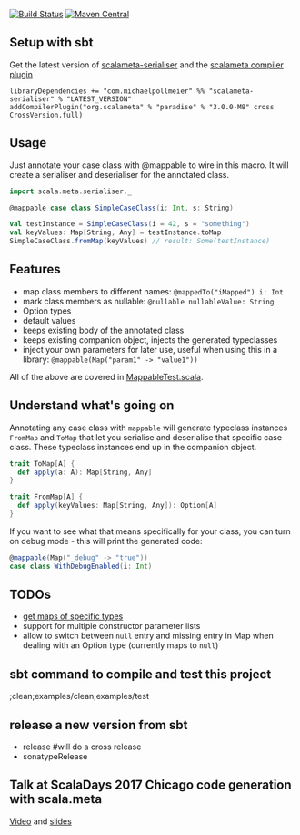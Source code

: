 [![Build Status](https://secure.travis-ci.org/mpollmeier/scalameta-serialiser.png?branch=master)](http://travis-ci.org/mpollmeier/scalameta-serialiser)
[![Maven Central](https://maven-badges.herokuapp.com/maven-central/com.michaelpollmeier/scalameta-serialiser_2.12/badge.svg)](https://maven-badges.herokuapp.com/maven-central/com.michaelpollmeier/scalameta-serialiser_2.12)

## Setup with sbt
Get the latest version of [scalameta-serialiser](https://maven-badges.herokuapp.com/maven-central/com.michaelpollmeier/scalameta-serialiser_2.12) and the [scalameta compiler plugin](https://maven-badges.herokuapp.com/maven-central/org.scalameta/paradise_2.12.1)

```
libraryDependencies += "com.michaelpollmeier" %% "scalameta-serialiser" % "LATEST_VERSION"
addCompilerPlugin("org.scalameta" % "paradise" % "3.0.0-M8" cross CrossVersion.full)
```

## Usage

Just annotate your case class with @mappable to wire in this macro. It will create a serialiser and deserialiser for the annotated class. 

```scala
import scala.meta.serialiser._

@mappable case class SimpleCaseClass(i: Int, s: String)

val testInstance = SimpleCaseClass(i = 42, s = "something")
val keyValues: Map[String, Any] = testInstance.toMap
SimpleCaseClass.fromMap(keyValues) // result: Some(testInstance)
```

## Features

* map class members to different names: `@mappedTo("iMapped") i: Int`
* mark class members as nullable: `@nullable nullableValue: String`
* Option types
* default values
* keeps existing body of the annotated class
* keeps existing companion object, injects the generated typeclasses
* inject your own parameters for later use, useful when using this in a library: `@mappable(Map("param1" -> "value1"))`

All of the above are covered in [MappableTest.scala](examples/src/test/scala/scala/meta/serialiser/MappableTest.scala).

## Understand what's going on
Annotating any case class with `mappable` will generate typeclass instances `FromMap` and `ToMap` that let you serialise and deserialise that specific case class. These typeclass instances end up in the companion object.

```scala
trait ToMap[A] {
  def apply(a: A): Map[String, Any]
}

trait FromMap[A] {
  def apply(keyValues: Map[String, Any]): Option[A]
}
```

If you want to see what that means specifically for your class, you can turn on debug mode - this will print the generated code:

```scala
@mappable(Map("_debug" -> "true"))
case class WithDebugEnabled(i: Int)
```


## TODOs
* [get maps of specific types](https://github.com/mpollmeier/scalameta-serialiser/issues/1)
* support for multiple constructor parameter lists
* allow to switch between `null` entry and missing entry in Map when dealing with an Option type (currently maps to `null`)

## sbt command to compile and test this project
;clean;examples/clean;examples/test

## release a new version from sbt
* release  #will do a cross release
* sonatypeRelease

## Talk at ScalaDays 2017 Chicago code generation with scala.meta
[Video](https://www.youtube.com/watch?v=l88-ljjtLO0) and [slides](http://www.michaelpollmeier.com/presentations/2017-04-22-scalameta-scaladays)
